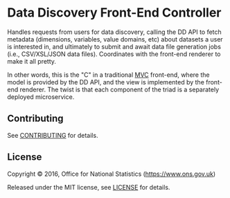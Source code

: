 # Data Discovery Front-End Controller

Handles requests from users for data discovery, calling the DD API to fetch metadata
(dimensions, variables, value domains, etc) about datasets a user is interested in, and
ultimately to submit and await data file generation jobs (i.e., CSV/XSL/JSON data files).
Coordinates with the front-end renderer to make it all pretty.

In other words, this is the "C" in a traditional [MVC](https://en.wikipedia.org/wiki/Model–view–controller)
front-end, where the model is provided by the DD API, and the view is implemented by the front-end
renderer. The twist is that each component of the triad is a separately deployed microservice.

## Contributing

See [CONTRIBUTING](CONTRIBUTING.md) for details.

## License

Copyright © 2016, Office for National Statistics (https://www.ons.gov.uk)

Released under the MIT license, see [LICENSE](LICENSE.md) for details.
